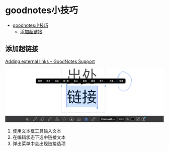 # goodnotes小技巧

<!--ts-->
* [goodnotes小技巧](#goodnotes小技巧)
   * [添加超链接](#添加超链接)

<!-- Created by https://github.com/ekalinin/github-markdown-toc -->
<!-- Added by: runner, at: Sun Aug 28 14:30:21 UTC 2022 -->

<!--te-->

## 添加超链接

[Adding external links – GoodNotes Support](https://support.goodnotes.com/hc/en-us/articles/4408423590671-Adding-external-links)

![add_external_link](https://raw.githubusercontent.com/KuanHsiaoKuo/writing_materials/main/imgs/add_external_link.jpeg)

1. 使用文本框工具输入文本
2. 在编辑状态下选中链接文本
3. 弹出菜单中会出现链接选项
